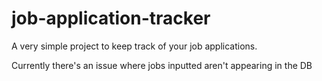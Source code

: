 # job-application-tracker
A very simple project to keep track of your job applications.

Currently there's an issue where jobs inputted aren't appearing in the DB
